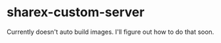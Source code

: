 # sharex-custom-server
 
Currently doesn't auto build images. I'll figure out how to do that soon. 

